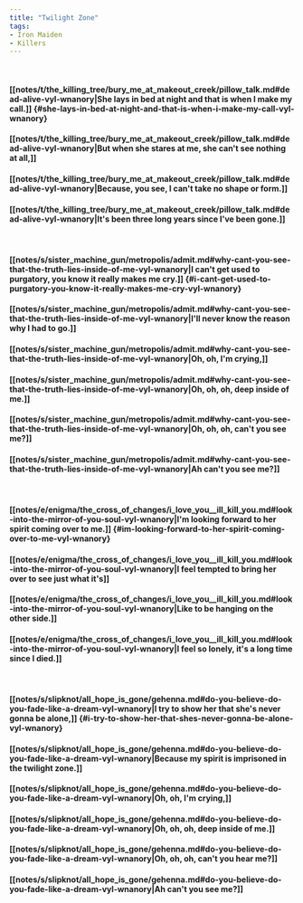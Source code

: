 ```yaml
---
title: "Twilight Zone"
tags:
- Iron Maiden
- Killers
---
```

&nbsp;
#### [[notes/t/the_killing_tree/bury_me_at_makeout_creek/pillow_talk.md#dead-alive-vyl-wnanory|She lays in bed at night and that is when I make my call.]] {#she-lays-in-bed-at-night-and-that-is-when-i-make-my-call-vyl-wnanory}
#### [[notes/t/the_killing_tree/bury_me_at_makeout_creek/pillow_talk.md#dead-alive-vyl-wnanory|But when she stares at me, she can't see nothing at all,]]
#### [[notes/t/the_killing_tree/bury_me_at_makeout_creek/pillow_talk.md#dead-alive-vyl-wnanory|Because, you see, I can't take no shape or form.]]
#### [[notes/t/the_killing_tree/bury_me_at_makeout_creek/pillow_talk.md#dead-alive-vyl-wnanory|It's been three long years since I've been gone.]]
&nbsp;
#### [[notes/s/sister_machine_gun/metropolis/admit.md#why-cant-you-see-that-the-truth-lies-inside-of-me-vyl-wnanory|I can't get used to purgatory, you know it really makes me cry.]] {#i-cant-get-used-to-purgatory-you-know-it-really-makes-me-cry-vyl-wnanory}
#### [[notes/s/sister_machine_gun/metropolis/admit.md#why-cant-you-see-that-the-truth-lies-inside-of-me-vyl-wnanory|I'll never know the reason why I had to go.]]
#### [[notes/s/sister_machine_gun/metropolis/admit.md#why-cant-you-see-that-the-truth-lies-inside-of-me-vyl-wnanory|Oh, oh, I'm crying,]]
#### [[notes/s/sister_machine_gun/metropolis/admit.md#why-cant-you-see-that-the-truth-lies-inside-of-me-vyl-wnanory|Oh, oh, oh, deep inside of me.]]
#### [[notes/s/sister_machine_gun/metropolis/admit.md#why-cant-you-see-that-the-truth-lies-inside-of-me-vyl-wnanory|Oh, oh, oh, can't you see me?]]
#### [[notes/s/sister_machine_gun/metropolis/admit.md#why-cant-you-see-that-the-truth-lies-inside-of-me-vyl-wnanory|Ah can't you see me?]]
&nbsp;
#### [[notes/e/enigma/the_cross_of_changes/i_love_you__ill_kill_you.md#look-into-the-mirror-of-you-soul-vyl-wnanory|I'm looking forward to her spirit coming over to me.]] {#im-looking-forward-to-her-spirit-coming-over-to-me-vyl-wnanory}
#### [[notes/e/enigma/the_cross_of_changes/i_love_you__ill_kill_you.md#look-into-the-mirror-of-you-soul-vyl-wnanory|I feel tempted to bring her over to see just what it's]]
#### [[notes/e/enigma/the_cross_of_changes/i_love_you__ill_kill_you.md#look-into-the-mirror-of-you-soul-vyl-wnanory|Like to be hanging on the other side.]]
#### [[notes/e/enigma/the_cross_of_changes/i_love_you__ill_kill_you.md#look-into-the-mirror-of-you-soul-vyl-wnanory|I feel so lonely, it's a long time since I died.]]
&nbsp;
#### [[notes/s/slipknot/all_hope_is_gone/gehenna.md#do-you-believe-do-you-fade-like-a-dream-vyl-wnanory|I try to show her that she's never gonna be alone,]] {#i-try-to-show-her-that-shes-never-gonna-be-alone-vyl-wnanory}
#### [[notes/s/slipknot/all_hope_is_gone/gehenna.md#do-you-believe-do-you-fade-like-a-dream-vyl-wnanory|Because my spirit is imprisoned in the twilight zone.]]
#### [[notes/s/slipknot/all_hope_is_gone/gehenna.md#do-you-believe-do-you-fade-like-a-dream-vyl-wnanory|Oh, oh, I'm crying,]]
#### [[notes/s/slipknot/all_hope_is_gone/gehenna.md#do-you-believe-do-you-fade-like-a-dream-vyl-wnanory|Oh, oh, oh, deep inside of me.]]
#### [[notes/s/slipknot/all_hope_is_gone/gehenna.md#do-you-believe-do-you-fade-like-a-dream-vyl-wnanory|Oh, oh, oh, can't you hear me?]]
#### [[notes/s/slipknot/all_hope_is_gone/gehenna.md#do-you-believe-do-you-fade-like-a-dream-vyl-wnanory|Ah can't you see me?]]
